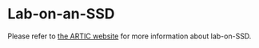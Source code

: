 # Lab-on-an-SSD

Please refer to [the ARTIC website](https://artic.network/lab-on-an-SSD/) for more information about lab-on-SSD.


